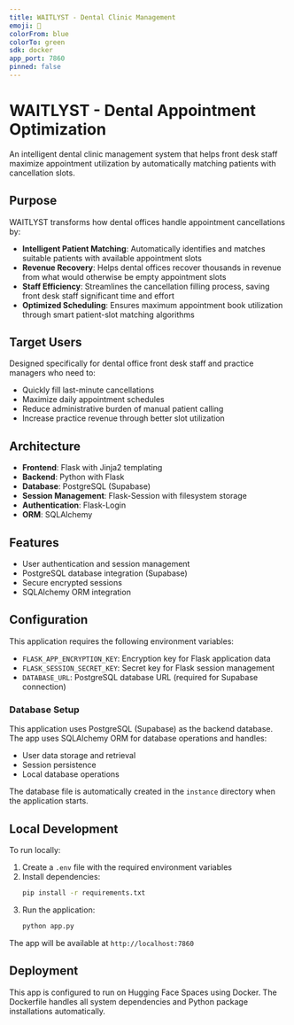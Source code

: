 ```yaml
---
title: WAITLYST - Dental Clinic Management
emoji: 🦷
colorFrom: blue
colorTo: green
sdk: docker
app_port: 7860
pinned: false
---
```


# WAITLYST - Dental Appointment Optimization

An intelligent dental clinic management system that helps front desk staff maximize appointment utilization by automatically matching patients with cancellation slots.

## Purpose

WAITLYST transforms how dental offices handle appointment cancellations by:

- **Intelligent Patient Matching**: Automatically identifies and matches suitable patients with available appointment slots
- **Revenue Recovery**: Helps dental offices recover thousands in revenue from what would otherwise be empty appointment slots
- **Staff Efficiency**: Streamlines the cancellation filling process, saving front desk staff significant time and effort
- **Optimized Scheduling**: Ensures maximum appointment book utilization through smart patient-slot matching algorithms

## Target Users

Designed specifically for dental office front desk staff and practice managers who need to:
- Quickly fill last-minute cancellations
- Maximize daily appointment schedules
- Reduce administrative burden of manual patient calling
- Increase practice revenue through better slot utilization

## Architecture

- **Frontend**: Flask with Jinja2 templating
- **Backend**: Python with Flask
- **Database**: PostgreSQL (Supabase)
- **Session Management**: Flask-Session with filesystem storage
- **Authentication**: Flask-Login
- **ORM**: SQLAlchemy

## Features

- User authentication and session management
- PostgreSQL database integration (Supabase)
- Secure encrypted sessions
- SQLAlchemy ORM integration

## Configuration

This application requires the following environment variables:

- `FLASK_APP_ENCRYPTION_KEY`: Encryption key for Flask application data
- `FLASK_SESSION_SECRET_KEY`: Secret key for Flask session management
- `DATABASE_URL`: PostgreSQL database URL (required for Supabase connection)

### Database Setup

This application uses PostgreSQL (Supabase) as the backend database. The app uses SQLAlchemy ORM for database operations and handles:

- User data storage and retrieval
- Session persistence
- Local database operations

The database file is automatically created in the `instance` directory when the application starts.

## Local Development

To run locally:

1. Create a `.env` file with the required environment variables
2. Install dependencies:
   ```bash
   pip install -r requirements.txt
   ```
3. Run the application:
   ```bash
   python app.py
   ```

The app will be available at `http://localhost:7860`

## Deployment

This app is configured to run on Hugging Face Spaces using Docker. The Dockerfile handles all system dependencies and Python package installations automatically.
